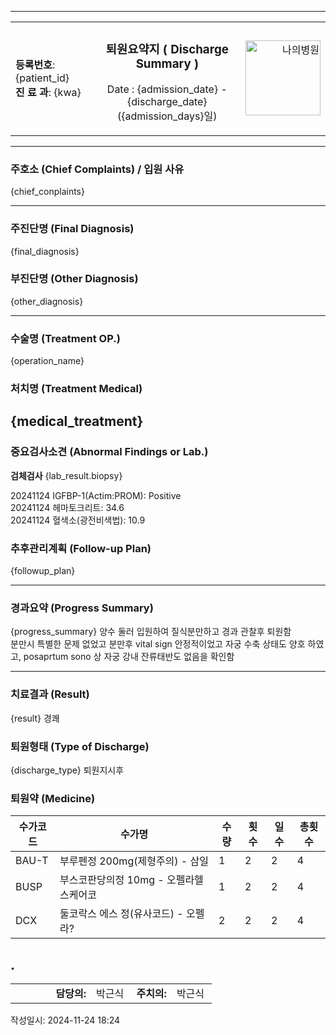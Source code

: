 
---
<table width="100%">
<tr>
<td align="left" width=150>

**등록번호**: {patient_id}  
**진 료 과**: {kwa}  

</td>
<td align="center" width=300>

### 퇴원요약지 ( Discharge Summary )
Date : {admission_date} - {discharge_date} ({admission_days}일)
</td>
<td align="right" width=120>
<img src="http://www.goodhospital.or.kr/goodtimes/images_new/logo.png" alt="나의병원" width="120">  
</td>
</tr>
</table>

---

### 주호소 (Chief Complaints) / 입원 사유
{chief_conplaints}

---

### 주진단명 (Final Diagnosis)
{final_diagnosis}

### 부진단명 (Other Diagnosis)
{other_diagnosis}

---

### 수술명 (Treatment OP.)
{operation_name}

### 처치명 (Treatment Medical)
{medical_treatment}
---

### 중요검사소견 (Abnormal Findings or Lab.)
**검체검사**
{lab_result.biopsy}

20241124 IGFBP-1(Actim:PROM): Positive  
20241124 헤마토크리트: 34.6  
20241124 혈색소(광전비색법): 10.9

### 추후관리계획 (Follow-up Plan)
{followup_plan}

---

### 경과요약 (Progress Summary)
{progress_summary}
양수 둘러 입원하여 질식분만하고 경과 관찰후 퇴원함  
분만시 특별한 문제 없었고 분만후 vital sign 안정적이었고 자궁 수축 상태도 양호 하였고, posaprtum sono 상 자궁 강내 잔류태반도 없음을 확인함

---

### 치료결과 (Result)
{result}
경쾌

### 퇴원형태 (Type of Discharge)
{discharge_type}
퇴원지시후

### 퇴원약 (Medicine)

| 수가코드 | 수가명 | 수량 | 횟수 | 일수 | 총횟수 |
|---|---|---|---|---|---|
| BAU-T | 부루펜정 200mg(제형주의) - 삼일 | 1 | 2 | 2 | 4 |
| BUSP | 부스코판당의정 10mg - 오펠라헬스케어코 | 1 | 2 | 2 | 4 |
| DCX | 둘코락스 에스 정(유사코드) - 오펠라? | 2 | 2 | 2 | 4 |
  
  
  
  
.
---

<table width="100%">
<tr>
<td width="20%"></td><td width="20%"><b>담당의:</b> </td><td width="20%">박근식</td><td width="20%"><b>주치의:</b></td><td width="20%">박근식
</td>
</tr>
</table>

작성일시: 2024-11-24 18:24

